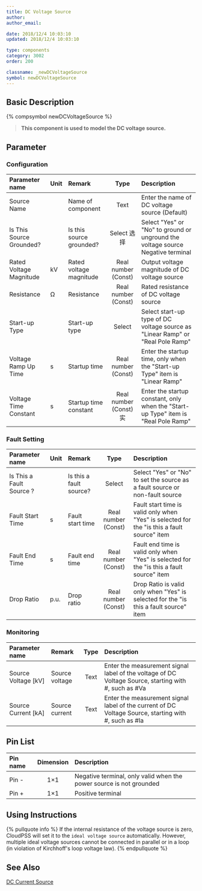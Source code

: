 ```yaml
---
title: DC Voltage Source
author:
author_email:

date: 2018/12/4 10:03:10
updated: 2018/12/4 10:03:10

type: components
category: 3002
order: 200

classname: _newDCVoltageSource
symbol: newDCVoltageSource
---
```


## Basic Description

{% compsymbol newDCVoltageSource %}

> **This component is used to model the DC voltage source.**

## Parameter

### Configuration

| Parameter name           | Unit | Remark                   |         Type          | Description                                                                        |
| :----------------------- | :--- | :----------------------- | :-------------------: | :--------------------------------------------------------------------------------- |
| Source Name              |      | Name of component        |         Text          | Enter the name of DC voltage source (Default)                                      |
| Is This Source Grounded? |      | Is this source grounded? |      Select 选择      | Select "Yes" or "No" to ground or unground the voltage source Negative terminal    |
| Rated Voltage Magnitude  | kV   | Rated voltage magnitude  |  Real number (Const)  | Output voltage magnitude of DC voltage source                                      |
| Resistance               | Ω    | Resistance               |  Real number (Const)  | Rated resistance of DC voltage source                                              |
| Start-up Type            |      | Start-up type            |        Select         | Select start-up type of DC voltage source as "Linear Ramp" or "Real Pole Ramp"     |
| Voltage Ramp Up Time     | s    | Startup time             |  Real number (Const)  | Enter the startup time, only when the "Start-up Type" item is "Linear Ramp"        |
| Voltage Time Constant    | s    | Startup time constant    | Real number (Const)实 | Enter the startup constant, only when the "Start-up Type" item is "Real Pole Ramp" |

### Fault Setting

| Parameter name           | Unit | Remark                  |        Type         | Description                                                                                 |
| :----------------------- | :--- | :---------------------- | :-----------------: | :------------------------------------------------------------------------------------------ |
| Is This a Fault Source ? |      | Is this a fault source? |       Select        | Select "Yes" or "No" to set the source as a fault source or non-fault source                |
| Fault Start Time         | s    | Fault start time        | Real number (Const) | Fault start time is valid only when "Yes" is selected for the "is this a fault source" item |
| Fault End Time           | s    | Fault end time          | Real number (Const) | Fault end time is valid only when "Yes" is selected for the "is this a fault source" item   |
| Drop Ratio               | p.u. | Drop ratio              | Real number (Const) | Drop Ratio is valid only when "Yes" is selected for the "is this a fault source" item       |

### Monitoring

| Parameter name        | Remark         | Type | Description                                                                                          |
| :-------------------- | :------------- | :--: | :--------------------------------------------------------------------------------------------------- |
| Source Voltage \[kV\] | Source voltage | Text | Enter the measurement signal label of the voltage of DC Voltage Source, starting with #, such as #Va |
| Source Current \[kA\] | Source current | Text | Enter the measurement signal label of the current of DC Voltage Source, starting with #, such as #Ia |

## Pin List

| Pin name | Dimension | Description                                                         |
| :------- | :-------: | :------------------------------------------------------------------ |
| Pin -    |    1×1    | Negative terminal, only valid when the power source is not grounded |
| Pin +    |    1×1    | Positive terminal                                                   |

## Using Instructions

{% pullquote info %}
If the internal resistance of the voltage source is zero, CloudPSS will set it to the `ideal voltage source` automatically. However, multiple ideal voltage sources cannot be connected in parallel or in a loop (in violation of Kirchhoff's loop voltage law).
{% endpullquote %}

## See Also

[DC Current Source](comp_newDCCurrentSource.html)
